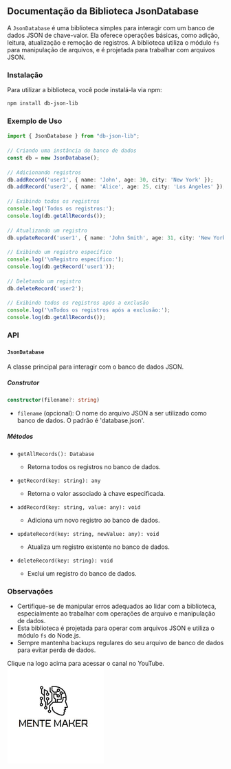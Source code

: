 ## Documentação da Biblioteca JsonDatabase

A `JsonDatabase` é uma biblioteca simples para interagir com um banco de dados JSON de chave-valor. Ela oferece operações básicas, como adição, leitura, atualização e remoção de registros. A biblioteca utiliza o módulo `fs` para manipulação de arquivos, e é projetada para trabalhar com arquivos JSON.

### Instalação

Para utilizar a biblioteca, você pode instalá-la via npm:

```bash
npm install db-json-lib
```

### Exemplo de Uso

```typescript
import { JsonDatabase } from "db-json-lib";

// Criando uma instância do banco de dados
const db = new JsonDatabase();

// Adicionando registros
db.addRecord('user1', { name: 'John', age: 30, city: 'New York' });
db.addRecord('user2', { name: 'Alice', age: 25, city: 'Los Angeles' });

// Exibindo todos os registros
console.log('Todos os registros:');
console.log(db.getAllRecords());

// Atualizando um registro
db.updateRecord('user1', { name: 'John Smith', age: 31, city: 'New York' });

// Exibindo um registro específico
console.log('\nRegistro específico:');
console.log(db.getRecord('user1'));

// Deletando um registro
db.deleteRecord('user2');

// Exibindo todos os registros após a exclusão
console.log('\nTodos os registros após a exclusão:');
console.log(db.getAllRecords());
```

### API

#### `JsonDatabase`

A classe principal para interagir com o banco de dados JSON.

##### Construtor

```typescript
constructor(filename?: string)
```

- `filename` (opcional): O nome do arquivo JSON a ser utilizado como banco de dados. O padrão é 'database.json'.

##### Métodos

- `getAllRecords(): Database`
  - Retorna todos os registros no banco de dados.

- `getRecord(key: string): any`
  - Retorna o valor associado à chave especificada.

- `addRecord(key: string, value: any): void`
  - Adiciona um novo registro ao banco de dados.

- `updateRecord(key: string, newValue: any): void`
  - Atualiza um registro existente no banco de dados.

- `deleteRecord(key: string): void`
  - Exclui um registro do banco de dados.

### Observações

- Certifique-se de manipular erros adequados ao lidar com a biblioteca, especialmente ao trabalhar com operações de arquivo e manipulação de dados.
- Esta biblioteca é projetada para operar com arquivos JSON e utiliza o módulo `fs` do Node.js.
- Sempre mantenha backups regulares do seu arquivo de banco de dados para evitar perda de dados.

Clique na logo acima para acessar o canal no YouTube.
[![Mente Maker](./img//logo.png)](https://www.youtube.com/channel/UCdHR_M4vqK1rtKo56RMQ9tQ)


